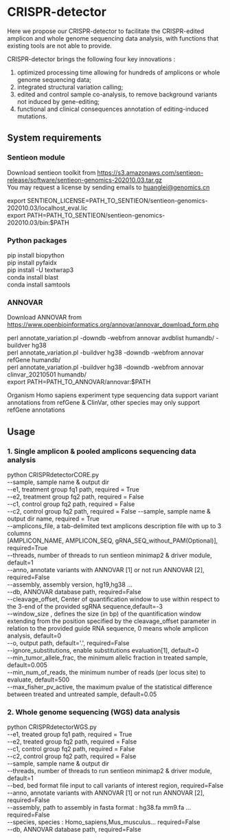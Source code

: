 # CRISPR-detector
Here we propose our CRISPR-detector to facilitate the CRISPR-edited amplicon and whole genome sequencing data analysis, with functions that existing tools are not able to provide.   

CRISPR-detector brings the following four key innovations :  
1) optimized processing time allowing for hundreds of amplicons or whole genome sequencing data;   
2) integrated structural variation calling;   
3) edited and control sample co-analysis, to remove background variants not induced by gene-editing;    
4) functional and clinical consequences annotation of editing-induced mutations.  

## System requirements
### Sentieon module
Download sentieon toolkit from
https://s3.amazonaws.com/sentieon-release/software/sentieon-genomics-202010.03.tar.gz  
You may request a license by sending emails to huanglei@genomics.cn

export SENTIEON_LICENSE=PATH_TO_SENTIEON/sentieon-genomics-202010.03/localhost_eval.lic  
export PATH=PATH_TO_SENTIEON/sentieon-genomics-202010.03/bin:$PATH

### Python packages
pip install biopython  
pip install pyfaidx  
pip install -U textwrap3  
conda install blast  
conda install samtools  

### ANNOVAR
Download ANNOVAR from
https://www.openbioinformatics.org/annovar/annovar_download_form.php  
  
perl annotate_variation.pl -downdb -webfrom annovar avdblist humandb/ -buildver hg38  
perl annotate_variation.pl -buildver hg38  -downdb -webfrom annovar refGene humandb/  
perl annotate_variation.pl -buildver hg38  -downdb -webfrom annovar clinvar_20210501 humandb/  
export PATH=PATH_TO_ANNOVAR/annovar:$PATH  
  
Organism Homo sapiens experiment type sequencing data support variant annotations from refGene & ClinVar, other species may only support refGene annotations

## Usage
### 1. Single amplicon & pooled amplicons sequencing data analysis
python CRISPRdetectorCORE.py  
--sample, sample name & output dir  
--e1, treatment group fq1 path, required = True  
--e2, treatment group fq2 path, required = False  
--c1, control group fq2 path, required = False  
--c2, control group fq2 path, required = False
--sample, sample name & output dir name, required = True  
--amplicons_file, a tab-delimited text amplicons description file with up to 3 columns   
[AMPLICON_NAME, AMPLICON_SEQ, gRNA_SEQ_without_PAM(Optional)], required=True  
--threads, number of threads to run sentieon minimap2 & driver module, default=1   
--anno, annotate variants with ANNOVAR [1] or not run ANNOVAR [2], required=False  
--assembly, assembly version, hg19,hg38 ...  
--db, ANNOVAR database path, required=False    
--cleavage_offset, Center of quantification window to use within respect to the 3-end of the provided sgRNA sequence,default=-3  
--window_size , defines the size (in bp) of the quantification window extending from the position specified by the cleavage_offset parameter in relation to the provided guide RNA sequence, 0 means whole amplicon analysis, default=0  
--o, output path, default='.', required=False  
--ignore_substitutions, enable substitutions evaluation[1], default=0  
--min_tumor_allele_frac, the minimum allelic fraction in treated sample, default=0.005  
--min_num_of_reads, the minimum number of reads (per locus site) to evaluate, default=500  
--max_fisher_pv_active, the maximum pvalue of the statistical difference between treated and untreated sample, default=0.05  

### 2. Whole genome sequencing (WGS) data analysis
python CRISPRdetectorWGS.py   
--e1, treated group fq1 path, required = True  
--e2, treated group fq2 path, required = False  
--c1, control group fq2 path, required = False  
--c2, control group fq2 path, required = False  
--sample, sample name & output dir  
--threads, number of threads to run sentieon minimap2 & driver module, default=1   
--bed, bed format file input to call variants of interest region, required=False   
--anno, annotate variants with ANNOVAR [1] or not run ANNOVAR [2], required=False  
--assembly, path to assembly in fasta format : hg38.fa mm9.fa ... required=False  
--species, species : Homo_sapiens,Mus_musculus... required=False  
--db, ANNOVAR database path, required=False  
